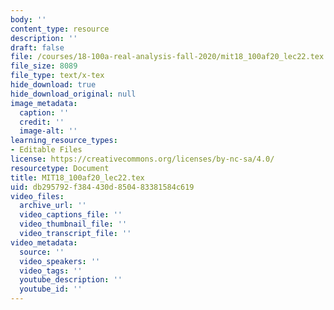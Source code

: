 ```yaml
---
body: ''
content_type: resource
description: ''
draft: false
file: /courses/18-100a-real-analysis-fall-2020/mit18_100af20_lec22.tex
file_size: 8089
file_type: text/x-tex
hide_download: true
hide_download_original: null
image_metadata:
  caption: ''
  credit: ''
  image-alt: ''
learning_resource_types:
- Editable Files
license: https://creativecommons.org/licenses/by-nc-sa/4.0/
resourcetype: Document
title: MIT18_100af20_lec22.tex
uid: db295792-f384-430d-8504-83381584c619
video_files:
  archive_url: ''
  video_captions_file: ''
  video_thumbnail_file: ''
  video_transcript_file: ''
video_metadata:
  source: ''
  video_speakers: ''
  video_tags: ''
  youtube_description: ''
  youtube_id: ''
---
```

